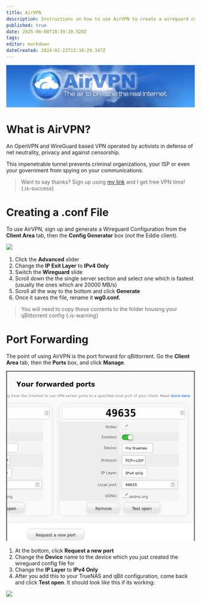 ```yaml
---
title: AirVPN
description: Instructions on how to use AirVPN to create a wireguard config for torrenting
published: true
date: 2025-06-08T18:39:20.520Z
tags: 
editor: markdown
dateCreated: 2024-02-23T13:38:29.347Z
---
```


![](/sky_1010x227.png)
# What is AirVPN?
An OpenVPN and WireGuard based VPN operated by activists in defense of net neutrality, privacy and against censorship.

This impenetrable tunnel prevents criminal organizations, your ISP or even your government from spying on your communications.


> Want to say thanks? Sign up using [my link](https://airvpn.org/?referred_by=669318) and I get free VPN time!
{.is-success}

# Creating a .conf File

To use AirVPN, sign up and generate a Wireguard Configuration from the **Client Area** tab, then the **Config Generator** box (_not_ the Eddie client).

![](https://wiki.hydrology.cc/airvpnconf.png)

1. Click the **Advanced** slider
1. Change the **IP Exit Layer** to **IPv4 Only**
1. Switch the **Wireguard** slide
1. Scroll down the the single server section and select one which is fastest (usually the ones which are 20000 MB/s)
1. Scroll all the way to the bottom and click **Generate**
1. Once it saves the file, rename it **wg0.conf.**

> You will need to copy these contents to the folder housing your qBittorrent config
{.is-warning}


# Port Forwarding

The point of using AirVPN is the port forward for qBittorrent. Go the **Client Area** tab, then the **Ports** box, and click **Manage**.

![](/screenshot_from_2024-02-23_09-42-58.png)

1. At the bottom, click **Request a new port**
1. Change the **Device** name to the device which you just created the wireguard config file for
1. Change the **IP Layer** to **IPv4 Only**
1. After you add this to your TrueNAS and qBit configuration, come back and click **Test open**. It should look like this if its working:

![](https://wiki.hydrology.cc/portforward.png)


